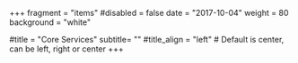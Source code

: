 +++
fragment = "items"
#disabled = false
date = "2017-10-04"
weight = 80
background = "white"

#title = "Core Services"
subtitle= ""
#title_align = "left" # Default is center, can be left, right or center
+++